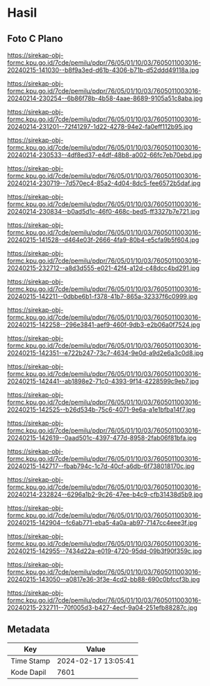 # Hasil

## Foto C Plano

https://sirekap-obj-formc.kpu.go.id/7cde/pemilu/pdpr/76/05/01/10/03/7605011003016-20240215-141030--b8f9a3ed-d61b-4306-b71b-d52ddd49118a.jpg

https://sirekap-obj-formc.kpu.go.id/7cde/pemilu/pdpr/76/05/01/10/03/7605011003016-20240214-230254--6b86f78b-4b58-4aae-8689-9105a51c8aba.jpg

https://sirekap-obj-formc.kpu.go.id/7cde/pemilu/pdpr/76/05/01/10/03/7605011003016-20240214-231201--72f41297-1d22-4278-94e2-fa0eff112b95.jpg

https://sirekap-obj-formc.kpu.go.id/7cde/pemilu/pdpr/76/05/01/10/03/7605011003016-20240214-230533--4df8ed37-e4df-48b8-a002-66fc7eb70ebd.jpg

https://sirekap-obj-formc.kpu.go.id/7cde/pemilu/pdpr/76/05/01/10/03/7605011003016-20240214-230719--7d570ec4-85a2-4d04-8dc5-fee6572b5daf.jpg

https://sirekap-obj-formc.kpu.go.id/7cde/pemilu/pdpr/76/05/01/10/03/7605011003016-20240214-230834--b0ad5d1c-46f0-468c-bed5-ff3327b7e721.jpg

https://sirekap-obj-formc.kpu.go.id/7cde/pemilu/pdpr/76/05/01/10/03/7605011003016-20240215-141528--d464e03f-2666-4fa9-80b4-e5cfa9b5f604.jpg

https://sirekap-obj-formc.kpu.go.id/7cde/pemilu/pdpr/76/05/01/10/03/7605011003016-20240215-232712--a8d3d555-e021-42f4-a12d-c48dcc4bd291.jpg

https://sirekap-obj-formc.kpu.go.id/7cde/pemilu/pdpr/76/05/01/10/03/7605011003016-20240215-142211--0dbbe6b1-f378-41b7-865a-32337f6c0999.jpg

https://sirekap-obj-formc.kpu.go.id/7cde/pemilu/pdpr/76/05/01/10/03/7605011003016-20240215-142258--296e3841-aef9-460f-9db3-e2b06a0f7524.jpg

https://sirekap-obj-formc.kpu.go.id/7cde/pemilu/pdpr/76/05/01/10/03/7605011003016-20240215-142351--e722b247-73c7-4634-9e0d-a9d2e6a3c0d8.jpg

https://sirekap-obj-formc.kpu.go.id/7cde/pemilu/pdpr/76/05/01/10/03/7605011003016-20240215-142441--ab1898e2-71c0-4393-9f14-4228599c9eb7.jpg

https://sirekap-obj-formc.kpu.go.id/7cde/pemilu/pdpr/76/05/01/10/03/7605011003016-20240215-142525--b26d534b-75c6-4071-9e6a-a1e1bfba14f7.jpg

https://sirekap-obj-formc.kpu.go.id/7cde/pemilu/pdpr/76/05/01/10/03/7605011003016-20240215-142619--0aad501c-4397-477d-8958-2fab06f81bfa.jpg

https://sirekap-obj-formc.kpu.go.id/7cde/pemilu/pdpr/76/05/01/10/03/7605011003016-20240215-142717--fbab794c-1c7d-40cf-a6db-6f738018170c.jpg

https://sirekap-obj-formc.kpu.go.id/7cde/pemilu/pdpr/76/05/01/10/03/7605011003016-20240214-232824--6296a1b2-9c26-47ee-b4c9-cfb31438d5b9.jpg

https://sirekap-obj-formc.kpu.go.id/7cde/pemilu/pdpr/76/05/01/10/03/7605011003016-20240215-142904--fc6ab771-eba5-4a0a-ab97-7147cc4eee3f.jpg

https://sirekap-obj-formc.kpu.go.id/7cde/pemilu/pdpr/76/05/01/10/03/7605011003016-20240215-142955--7434d22a-e019-4720-95dd-09b3f90f359c.jpg

https://sirekap-obj-formc.kpu.go.id/7cde/pemilu/pdpr/76/05/01/10/03/7605011003016-20240215-143050--a0817e36-3f3e-4cd2-bb88-690c0bfccf3b.jpg

https://sirekap-obj-formc.kpu.go.id/7cde/pemilu/pdpr/76/05/01/10/03/7605011003016-20240215-232711--70f005d3-b427-4ecf-9a04-251efb88287c.jpg


## Metadata

| Key        | Value               |
| ---------- | ------------------- |
| Time Stamp | 2024-02-17 13:05:41 |
| Kode Dapil | 7601                |



